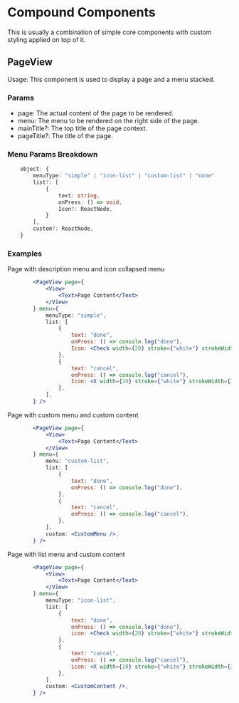 # Compound Components

This is usually a combination of simple core components with custom styling applied on top of it. 

## PageView

Usage: This component is used to display a page and a menu stacked.

### Params

- page: The actual content of the page to be rendered.
- menu: The menu to be rendered on the right side of the page.
- mainTitle?: The top title of the page context.
- pageTitle?: The title of the page.

### Menu Params Breakdown

```typescript
    object: {
        menuType: "simple" | "icon-list" | "custom-list" | "none"
        list?: [
            {
                text: string,
                onPress: () => void,
                Icon?: ReactNode,
            }
        ],
        custom?: ReactNode,
    }
```

### Examples

Page with description menu and icon collapsed menu

```jsx
        <PageView page={
            <View>
                <Text>Page Content</Text>
            </View>
        } menu={
            menuType: "simple",
            list: [
                {
                    text: "done",
                    onPress: () => console.log("done"),
                    Icon: <Check width={20} stroke={"white"} strokeWidth={3} />,
                },
                {
                    text: "cancel",
                    onPress: () => console.log("cancel"),
                    Icon: <X width={20} stroke={"white"} strokeWidth={3} />,
                },
            ],
        } />
```

Page with custom menu and custom content

```jsx
        <PageView page={
            <View>
                <Text>Page Content</Text>
            </View>
        } menu={
            menu: "custom-list",
            list: [
                {
                    text: "done",
                    onPress: () => console.log("done"),
                },
                {
                    text: "cancel",
                    onPress: () => console.log("cancel"),
                },
            ],
            custom: <CustomMenu />,
        } />
```

Page with list menu and custom content

```jsx
        <PageView page={
            <View>
                <Text>Page Content</Text>
            </View>
        } menu={
            menuType: "icon-list",
            list: [
                {
                    text: "done",
                    onPress: () => console.log("done"),
                    icon: <Check width={20} stroke={"white"} strokeWidth={3} />,
                },
                {
                    text: "cancel",
                    onPress: () => console.log("cancel"),
                    icon: <X width={20} stroke={"white"} strokeWidth={3} />,
                },
            ],
            custom: <CustomContent />,
        } />
```
